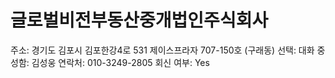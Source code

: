 # 글로벌비전부동산중개법인주식회사

주소: 경기도 김포시 김포한강4로 531 제이스프라자 707-150호 (구래동)
선택: 대화 중
성함: 김성웅
연락처: 010-3249-2805
회신 여부: Yes